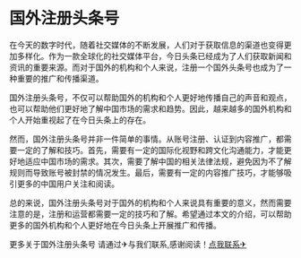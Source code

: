 # 国外注册头条号

在今天的数字时代，随着社交媒体的不断发展，人们对于获取信息的渠道也变得更加多样化。作为一款全球化的社交媒体平台，今日头条已经成为了人们获取新闻和资讯的重要来源。而对于国外的机构和个人来说，注册一个国外头条号也成为了一种重要的推广和传播渠道。

国外注册头条号，不仅可以帮助国外的机构和个人更好地传播自己的声音和观点，也可以帮助他们更好地了解中国市场的需求和趋势。因此，越来越多的国外机构和个人开始重视起了在今日头条上的存在。

然而，国外注册头条号并非一件简单的事情。从账号注册、认证到内容推广，都需要一定的了解和技巧。首先，需要有一定的国际化视野和跨文化沟通能力，才能更好地适应中国市场的需求。其次，需要了解中国的相关法律法规，避免因为不了解规则而导致账号被封禁的情况发生。最后，需要有一定的内容推广技巧，才能够吸引更多的中国用户关注和阅读。

总的来说，国外注册头条号对于国外的机构和个人来说具有重要的意义，然而需要注意的是，注册和运营都需要一定的技巧和了解。希望通过本文的介绍，可以帮助更多的国外机构和个人更好地在今日头条上开展推广和传播。

更多关于国外注册头条号 请通过✈与我们联系,感谢阅读！[点我联系✈](https://news.G208.com)